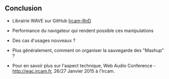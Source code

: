 ## Conclusion

* Librairie WAVE sur GitHub [Ircam-RnD](https://github.com/Ircam-RnD)
* Performance du navigateur qui rendent possible ces manipulations
* Des cas d'usages nouveaux ?

* Plus généralement, comment on organiser la sauvegarde des "Mashup" ?

* Pour en savoir plus sur l'aspect technique, Web Audio Conference - http://wac.ircam.fr, 26/27 Janvier 2015 à l'Ircam.